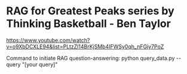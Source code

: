 # RAG for Greatest Peaks series by Thinking Basketball - Ben Taylor

https://www.youtube.com/watch?v=o9XbDCXLE94&list=PLtzZl14BrKjSMb4IFWSy0qh_nFGiy7PoZ

Command to initiate RAG question-answering:
python query_data.py --query "[your query]"
